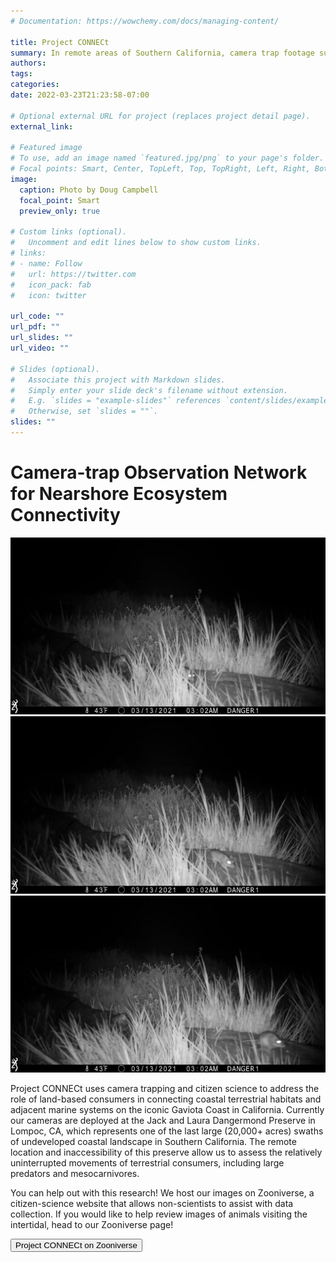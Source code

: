 ```yaml
---
# Documentation: https://wowchemy.com/docs/managing-content/

title: Project CONNECt
summary: In remote areas of Southern California, camera trap footage suggests that terrestrial consumers are foraging in intertidal habitats. Will coastal development and recreation disrupt this potentially important movement of resources?
authors: 
tags: 
categories: 
date: 2022-03-23T21:23:58-07:00

# Optional external URL for project (replaces project detail page).
external_link: 

# Featured image
# To use, add an image named `featured.jpg/png` to your page's folder.
# Focal points: Smart, Center, TopLeft, Top, TopRight, Left, Right, BottomLeft, Bottom, BottomRight.
image:
  caption: Photo by Doug Campbell
  focal_point: Smart
  preview_only: true

# Custom links (optional).
#   Uncomment and edit lines below to show custom links.
# links:
# - name: Follow
#   url: https://twitter.com
#   icon_pack: fab
#   icon: twitter

url_code: ""
url_pdf: ""
url_slides: ""
url_video: ""

# Slides (optional).
#   Associate this project with Markdown slides.
#   Simply enter your slide deck's filename without extension.
#   E.g. `slides = "example-slides"` references `content/slides/example-slides.md`.
#   Otherwise, set `slides = ""`.
slides: ""
---
```


# Camera-trap Observation Network for Nearshore Ecosystem Connectivity

![A night rat!](nightrat1.jpg) ![](nightrat2.jpg) ![](nightrat3.jpg)

Project CONNECt uses camera trapping and citizen science to address the role of land-based consumers in connecting coastal terrestrial habitats and adjacent marine systems on the iconic Gaviota Coast in California. Currently our cameras are deployed at the Jack and Laura Dangermond Preserve in Lompoc, CA, which represents one of the last large (20,000+ acres) swaths of undeveloped coastal landscape in Southern California. The remote location and inaccessibility of this preserve allow us to assess the relatively uninterrupted movements of terrestrial consumers, including large predators and mesocarnivores.
 
You can help out with this research! We host our images on Zooniverse, a citizen-science website that allows non-scientists to assist with data collection. If you would like to help review images of animals visiting the intertidal, head to our Zooniverse page!

<div class="text-center">
<button onclick="location.href='https://www.zooniverse.org/projects/zoeologist/project-connect-camera-trap-observation-network-for-nearshore-ecosystem-connectivity'" type="button" align="center">
Project CONNECt on Zooniverse
</button>
</div>
